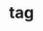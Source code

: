 ---
title: tag
titletc: 文章標籤
thumbnail: https://ucarecdn.com/76e748b8-68ef-4043-81be-1f909601ed5f/品牌展示封面
---